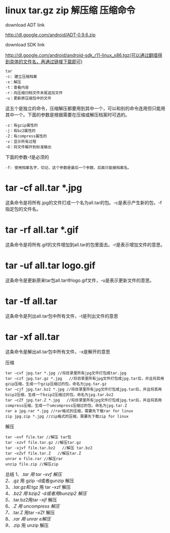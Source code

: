 # linux tar.gz zip 解压缩 压缩命令

download ADT link

http://dl.google.com/android/ADT-0.9.6.zip

download SDK link

http://dl.google.com/android/android-sdk_r11-linux_x86.tgz(可以通过翻墙得到具体的文件名，再通过链接下载即可)

```Shell
tar 
-c: 建立压缩档案 
-x：解压 
-t：查看内容 
-r：向压缩归档文件末尾追加文件 
-u：更新原压缩包中的文件 
```

这五个是独立的命令，压缩解压都要用到其中一个，可以和别的命令连用但只能用其中一个。下面的参数是根据需要在压缩或解压档案时可选的。 

```Shell
-z：有gzip属性的 
-j：有bz2属性的 
-Z：有compress属性的 
-v：显示所有过程 
-O：将文件解开到标准输出 
```

下面的参数-f是必须的 

```Shell
-f: 使用档案名字，切记，这个参数是最后一个参数，后面只能接档案名。 
```

# tar -cf all.tar *.jpg 
这条命令是将所有.jpg的文件打成一个名为all.tar的包。-c是表示产生新的包，-f指定包的文件名。 

# tar -rf all.tar *.gif 
这条命令是将所有.gif的文件增加到all.tar的包里面去。-r是表示增加文件的意思。 

# tar -uf all.tar logo.gif 
这条命令是更新原来tar包all.tar中logo.gif文件，-u是表示更新文件的意思。 

# tar -tf all.tar 
这条命令是列出all.tar包中所有文件，-t是列出文件的意思 

# tar -xf all.tar 
这条命令是解出all.tar包中所有文件，-x是解开的意思 

压缩 
```Shell
tar –cvf jpg.tar *.jpg //将目录里所有jpg文件打包成tar.jpg 
tar –czf jpg.tar.gz *.jpg   //将目录里所有jpg文件打包成jpg.tar后，并且将其用gzip压缩，生成一个gzip压缩过的包，命名为jpg.tar.gz 
tar –cjf jpg.tar.bz2 *.jpg //将目录里所有jpg文件打包成jpg.tar后，并且将其用bzip2压缩，生成一个bzip2压缩过的包，命名为jpg.tar.bz2 
tar –cZf jpg.tar.Z *.jpg   //将目录里所有jpg文件打包成jpg.tar后，并且将其用compress压缩，生成一个umcompress压缩过的包，命名为jpg.tar.Z 
rar a jpg.rar *.jpg //rar格式的压缩，需要先下载rar for linux 
zip jpg.zip *.jpg //zip格式的压缩，需要先下载zip for linux 
```

解压
```Shell
tar –xvf file.tar //解压 tar包 
tar -xzvf file.tar.gz //解压tar.gz 
tar -xjvf file.tar.bz2   //解压 tar.bz2 
tar –xZvf file.tar.Z   //解压tar.Z 
unrar e file.rar //解压rar 
unzip file.zip //解压zip
```

总结 
1、*.tar 用 tar –xvf 解压 
<br>
2、*.gz 用 gzip -d或者gunzip 解压 
<br>
3、*.tar.gz和*.tgz 用 tar –xzf 解压 
<br>
4、*.bz2 用 bzip2 -d或者用bunzip2 解压 
<br>
5、*.tar.bz2用tar –xjf 解压 
<br>
6、*.Z 用 uncompress 解压 
<br>
7、*.tar.Z 用tar –xZf 解压 
<br>
8、*.rar 用 unrar e解压 
<br>
9、*.zip 用 unzip 解压
